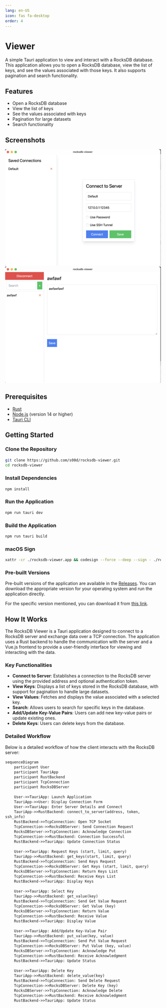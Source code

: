 ```yaml
---
lang: en-US
icon: fas fa-desktop
order: 4
---
```


# Viewer

A simple Tauri application to view and interact with a RocksDB database. This application allows you to open a RocksDB database, view the list of keys, and see the values associated with those keys. It also supports pagination and search functionality.

## Features

- Open a RocksDB database
- View the list of keys
- See the values associated with keys
- Pagination for large datasets
- Search functionality

## Screenshots

![Screenshot 1](https://raw.githubusercontent.com/s00d/RocksDBFusion/main/rocksdb-viewer/img/img1.png)
![Screenshot 2](https://raw.githubusercontent.com/s00d/RocksDBFusion/main/rocksdb-viewer/img/img2.png)

## Prerequisites

- [Rust](https://www.rust-lang.org/tools/install)
- [Node.js](https://nodejs.org/) (version 14 or higher)
- [Tauri CLI](https://tauri.app/v1/guides/getting-started/prerequisites#installing-tauri-cli)

## Getting Started

### Clone the Repository

```bash
git clone https://github.com/s00d/rocksdb-viewer.git
cd rocksdb-viewer
```

### Install Dependencies

```bash
npm install
```

### Run the Application

```bash
npm run tauri dev
```

### Build the Application

```bash
npm run tauri build
```

### macOS Sign

```bash
xattr -cr ./rocksdb-viewer.app && codesign --force --deep --sign - ./rocksdb-viewer.app
```

### Pre-built Versions

Pre-built versions of the application are available in the [Releases](https://github.com/s00d/RocksDBFusion/releases). You can download the appropriate version for your operating system and run the application directly.

For the specific version mentioned, you can download it from [this link](https://github.com/s00d/RocksDBFusion/releases/tag/app-v0.0.1).

## How It Works

The RocksDB Viewer is a Tauri application designed to connect to a RocksDB server and exchange data over a TCP connection. The application uses a Rust backend to handle the communication with the server and a Vue.js frontend to provide a user-friendly interface for viewing and interacting with the data.

### Key Functionalities

- **Connect to Server**: Establishes a connection to the RocksDB server using the provided address and optional authentication token.
- **View Keys**: Displays a list of keys stored in the RocksDB database, with support for pagination to handle large datasets.
- **View Values**: Fetches and displays the value associated with a selected key.
- **Search**: Allows users to search for specific keys in the database.
- **Add/Update Key-Value Pairs**: Users can add new key-value pairs or update existing ones.
- **Delete Keys**: Users can delete keys from the database.

### Detailed Workflow

Below is a detailed workflow of how the client interacts with the RocksDB server:

```mermaid
sequenceDiagram
    participant User
    participant TauriApp
    participant RustBackend
    participant TcpConnection
    participant RocksDBServer

    User->>TauriApp: Launch Application
    TauriApp->>User: Display Connection Form
    User->>TauriApp: Enter Server Details and Connect
    TauriApp->>RustBackend: connect_to_server(address, token, ssh_info)
    RustBackend->>TcpConnection: Open TCP Socket
    TcpConnection->>RocksDBServer: Send Connection Request
    RocksDBServer->>TcpConnection: Acknowledge Connection
    TcpConnection->>RustBackend: Connection Successful
    RustBackend->>TauriApp: Update Connection Status

    User->>TauriApp: Request Keys (start, limit, query)
    TauriApp->>RustBackend: get_keys(start, limit, query)
    RustBackend->>TcpConnection: Send Keys Request
    TcpConnection->>RocksDBServer: Get Keys (start, limit, query)
    RocksDBServer->>TcpConnection: Return Keys List
    TcpConnection->>RustBackend: Receive Keys List
    RustBackend->>TauriApp: Display Keys

    User->>TauriApp: Select Key
    TauriApp->>RustBackend: get_value(key)
    RustBackend->>TcpConnection: Send Get Value Request
    TcpConnection->>RocksDBServer: Get Value (key)
    RocksDBServer->>TcpConnection: Return Value
    TcpConnection->>RustBackend: Receive Value
    RustBackend->>TauriApp: Display Value

    User->>TauriApp: Add/Update Key-Value Pair
    TauriApp->>RustBackend: put_value(key, value)
    RustBackend->>TcpConnection: Send Put Value Request
    TcpConnection->>RocksDBServer: Put Value (key, value)
    RocksDBServer->>TcpConnection: Acknowledge Put
    TcpConnection->>RustBackend: Receive Acknowledgment
    RustBackend->>TauriApp: Update Status

    User->>TauriApp: Delete Key
    TauriApp->>RustBackend: delete_value(key)
    RustBackend->>TcpConnection: Send Delete Request
    TcpConnection->>RocksDBServer: Delete Key (key)
    RocksDBServer->>TcpConnection: Acknowledge Delete
    TcpConnection->>RustBackend: Receive Acknowledgment
    RustBackend->>TauriApp: Update Status
```